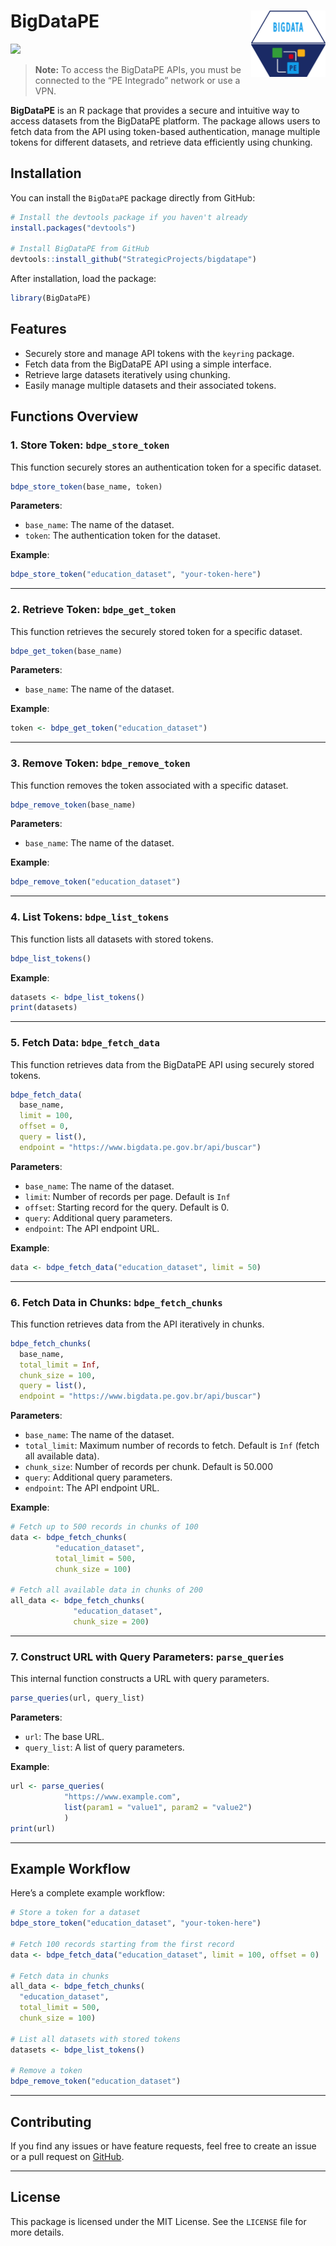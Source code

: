
<!-- README.md is generated from README.Rmd. Please edit that file -->

# BigDataPE <a href="https://github.com/StrategicProjects/bigdatape"><img src="man/figures/logo.png" align="right" height="106" alt="BigDataPE website" /></a>

<!-- badges: start -->

![](https://img.shields.io/badge/devel%20version-0.0.9-blue.svg)
<!-- badges: end -->

> **Note:** To access the BigDataPE APIs, you must be connected to the
> “PE Integrado” network or use a VPN.

**BigDataPE** is an R package that provides a secure and intuitive way
to access datasets from the BigDataPE platform. The package allows users
to fetch data from the API using token-based authentication, manage
multiple tokens for different datasets, and retrieve data efficiently
using chunking.

## Installation

You can install the `BigDataPE` package directly from GitHub:

``` r
# Install the devtools package if you haven't already
install.packages("devtools")

# Install BigDataPE from GitHub
devtools::install_github("StrategicProjects/bigdatape")
```

After installation, load the package:

``` r
library(BigDataPE)
```

## Features

- Securely store and manage API tokens with the `keyring` package.
- Fetch data from the BigDataPE API using a simple interface.
- Retrieve large datasets iteratively using chunking.
- Easily manage multiple datasets and their associated tokens.

## Functions Overview

### 1. Store Token: `bdpe_store_token`

This function securely stores an authentication token for a specific
dataset.

``` r
bdpe_store_token(base_name, token)
```

**Parameters**:

- `base_name`: The name of the dataset.
- `token`: The authentication token for the dataset.

**Example**:

``` r
bdpe_store_token("education_dataset", "your-token-here")
```

------------------------------------------------------------------------

### 2. Retrieve Token: `bdpe_get_token`

This function retrieves the securely stored token for a specific
dataset.

``` r
bdpe_get_token(base_name)
```

**Parameters**:

- `base_name`: The name of the dataset.

**Example**:

``` r
token <- bdpe_get_token("education_dataset")
```

------------------------------------------------------------------------

### 3. Remove Token: `bdpe_remove_token`

This function removes the token associated with a specific dataset.

``` r
bdpe_remove_token(base_name)
```

**Parameters**:

- `base_name`: The name of the dataset.

**Example**:

``` r
bdpe_remove_token("education_dataset")
```

------------------------------------------------------------------------

### 4. List Tokens: `bdpe_list_tokens`

This function lists all datasets with stored tokens.

``` r
bdpe_list_tokens()
```

**Example**:

``` r
datasets <- bdpe_list_tokens()
print(datasets)
```

------------------------------------------------------------------------

### 5. Fetch Data: `bdpe_fetch_data`

This function retrieves data from the BigDataPE API using securely
stored tokens.

``` r
bdpe_fetch_data(
  base_name, 
  limit = 100, 
  offset = 0, 
  query = list(), 
  endpoint = "https://www.bigdata.pe.gov.br/api/buscar")
```

**Parameters**:

- `base_name`: The name of the dataset.
- `limit`: Number of records per page. Default is `Inf`
- `offset`: Starting record for the query. Default is 0.
- `query`: Additional query parameters.
- `endpoint`: The API endpoint URL.

**Example**:

``` r
data <- bdpe_fetch_data("education_dataset", limit = 50)
```

------------------------------------------------------------------------

### 6. Fetch Data in Chunks: `bdpe_fetch_chunks`

This function retrieves data from the API iteratively in chunks.

``` r
bdpe_fetch_chunks(
  base_name, 
  total_limit = Inf, 
  chunk_size = 100, 
  query = list(), 
  endpoint = "https://www.bigdata.pe.gov.br/api/buscar")
```

**Parameters**:

- `base_name`: The name of the dataset.
- `total_limit`: Maximum number of records to fetch. Default is `Inf`
  (fetch all available data).
- `chunk_size`: Number of records per chunk. Default is 50.000
- `query`: Additional query parameters.
- `endpoint`: The API endpoint URL.

**Example**:

``` r
# Fetch up to 500 records in chunks of 100
data <- bdpe_fetch_chunks(
          "education_dataset", 
          total_limit = 500, 
          chunk_size = 100)

# Fetch all available data in chunks of 200
all_data <- bdpe_fetch_chunks(
              "education_dataset", 
              chunk_size = 200)
```

------------------------------------------------------------------------

### 7. Construct URL with Query Parameters: `parse_queries`

This internal function constructs a URL with query parameters.

``` r
parse_queries(url, query_list)
```

**Parameters**:

- `url`: The base URL.
- `query_list`: A list of query parameters.

**Example**:

``` r
url <- parse_queries(
            "https://www.example.com", 
            list(param1 = "value1", param2 = "value2")
            )
print(url)
```

------------------------------------------------------------------------

## Example Workflow

Here’s a complete example workflow:

``` r
# Store a token for a dataset
bdpe_store_token("education_dataset", "your-token-here")

# Fetch 100 records starting from the first record
data <- bdpe_fetch_data("education_dataset", limit = 100, offset = 0)

# Fetch data in chunks
all_data <- bdpe_fetch_chunks(
  "education_dataset", 
  total_limit = 500, 
  chunk_size = 100)

# List all datasets with stored tokens
datasets <- bdpe_list_tokens()

# Remove a token
bdpe_remove_token("education_dataset")
```

------------------------------------------------------------------------

## Contributing

If you find any issues or have feature requests, feel free to create an
issue or a pull request on
[GitHub](https://github.com/StrategicProjects/bigdatape).

------------------------------------------------------------------------

## License

This package is licensed under the MIT License. See the `LICENSE` file
for more details.
